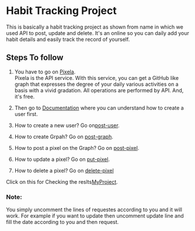 # Habit Tracking Project
This is basically a habit tracking project as shown from name in which we used API to post, update and delete. It's an  online so you can daily add your habit details and easily track the record of yourself.

## Steps To follow
1. You have to go on [Pixela](https://pixe.la/).  
Pixela is the API service. With this service, you can get a GitHub like graph that expresses the degree of your daily various activities on a basis with a vivid gradation. All operations are performed by API. And, it's free.
    

2. Then go to [Documentation](https://docs.pixe.la/) where you can understand how to create a user first.
3. How to create a new user? Go on[post-user](https://docs.pixe.la/entry/post-user).
4. How to create Grpah? Go on [post-graph](https://docs.pixe.la/entry/post-graph).
5. How to post a pixel on the Graph? Go on [post-pixel](https://docs.pixe.la/entry/post-pixel).
6. How to update a pixel? Go on [put-pixel](https://docs.pixe.la/entry/put-pixel).
7. How to delete a pixel? Go on [delete-pixel](https://docs.pixe.la/entry/delete-pixel)

Click on this for Checking the reslts[MyProject](https://pixe.la/v1/users/wajeehulhassan/graphs/graph1.html).

### Note:
You simply uncomment the lines of requestes according to you and it will work. For example if you want to update then uncomment update line and fill the date according to you and then request.
